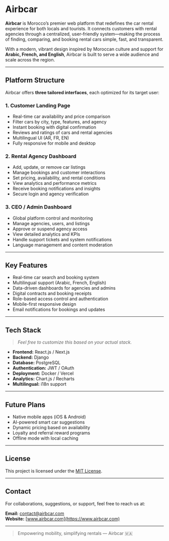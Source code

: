 # Airbcar

**Airbcar** is Morocco’s premier web platform that redefines the car rental experience for both locals and tourists. It connects customers with rental agencies through a centralized, user-friendly system—making the process of finding, comparing, and booking rental cars simple, fast, and transparent.

With a modern, vibrant design inspired by Moroccan culture and support for **Arabic, French, and English**, Airbcar is built to serve a wide audience and scale across the region.

---

## Platform Structure

Airbcar offers **three tailored interfaces**, each optimized for its target user:

### 1. Customer Landing Page
- Real-time car availability and price comparison
- Filter cars by city, type, features, and agency
- Instant booking with digital confirmation
- Reviews and ratings of cars and rental agencies
- Multilingual UI (AR, FR, EN)
- Fully responsive for mobile and desktop

### 2. Rental Agency Dashboard
- Add, update, or remove car listings
- Manage bookings and customer interactions
- Set pricing, availability, and rental conditions
- View analytics and performance metrics
- Receive booking notifications and insights
- Secure login and agency verification

### 3. CEO / Admin Dashboard
- Global platform control and monitoring
- Manage agencies, users, and listings
- Approve or suspend agency access
- View detailed analytics and KPIs
- Handle support tickets and system notifications
- Language management and content moderation

---

## Key Features

- Real-time car search and booking system  
- Multilingual support (Arabic, French, English)  
- Data-driven dashboards for agencies and admins  
- Digital contracts and booking receipts  
- Role-based access control and authentication  
- Mobile-first responsive design  
- Email notifications for bookings and updates  

---

## Tech Stack

> _Feel free to customize this based on your actual stack._

- **Frontend:** React.js / Next.js  
- **Backend:** Django
- **Database:** PostgreSQL  
- **Authentication:** JWT / OAuth  
- **Deployment:** Docker / Vercel  
- **Analytics:** Chart.js / Recharts  
- **Multilingual:** i18n support

---

## Future Plans

- Native mobile apps (iOS & Android)
- AI-powered smart car suggestions
- Dynamic pricing based on availability
- Loyalty and referral reward programs
- Offline mode with local caching

---

## License

This project is licensed under the [MIT License](LICENSE).

---

## Contact

For collaborations, suggestions, or support, feel free to reach us at:

**Email:** [contact@airbcar.com](mailto:contact@airbcar.com)  
**Website:** [www.airbcar.com](https://www.airbcar.com)

---

> Empowering mobility, simplifying rentals — Airbcar 🇲🇦
